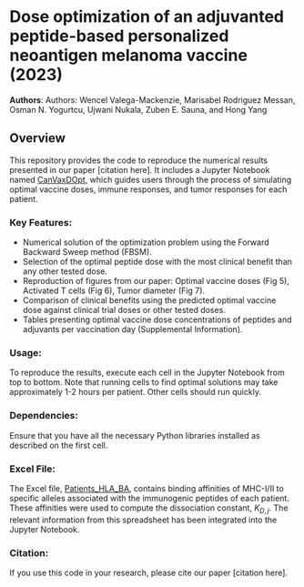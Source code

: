 # Dose optimization of an adjuvanted peptide-based personalized neoantigen melanoma vaccine (2023)

**Authors**: Authors: Wencel Valega-Mackenzie, Marisabel Rodriguez Messan, Osman N. Yogurtcu, Ujwani Nukala, Zuben E. Sauna, and Hong Yang

## Overview

This repository provides the code to reproduce the numerical results presented in our paper [citation here]. It includes a Jupyter Notebook named [CanVaxDOpt](CanVaxDOpt.ipynb), which guides users through the process of simulating optimal vaccine doses, immune responses, and tumor responses for each patient.

### Key Features:

- Numerical solution of the optimization problem using the Forward Backward Sweep method (FBSM).
- Selection of the optimal peptide dose with the most clinical benefit than any other tested dose.
- Reproduction of figures from our paper: Optimal vaccine doses (Fig 5), Activated T cells (Fig 6), Tumor diameter (Fig 7).
- Comparison of clinical benefits using the predicted optimal vaccine dose against clinical trial doses or other tested doses.
- Tables presenting optimal vaccine dose concentrations of peptides and adjuvants per vaccination day (Supplemental Information).

### Usage:

To reproduce the results, execute each cell in the Jupyter Notebook from top to bottom. Note that running cells to find optimal solutions may take approximately 1-2 hours per patient. Other cells should run quickly.

### Dependencies:

Ensure that you have all the necessary Python libraries installed as described on the first cell.

### Excel File:

The Excel file, [Patients_HLA_BA](Patients_HLA_BA.xlsx), contains binding affinities of MHC-I/II to specific alleles associated with the immunogenic peptides of each patient. These affinities were used to compute the dissociation constant, $K_{D,j}$. The relevant information from this spreadsheet has been integrated into the Jupyter Notebook.

### Citation:

If you use this code in your research, please cite our paper [citation here].
